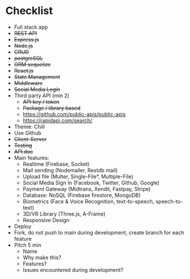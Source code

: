 # Checklist

- Full stack app
- ~~REST API~~
- ~~Express.js~~
- ~~Node.js~~
- ~~CRUD~~
- ~~postgreSQL~~
- ~~ORM sequelize~~
- ~~React.js~~
- ~~State Management~~
- ~~Middleware~~
- ~~Social Media Login~~
- Third party API (min 2)
    - ~~API key / token~~
    - ~~Package / library based~~
    - https://github.com/public-apis/public-apis
    - https://rapidapi.com/search/
- Theme: Chill
- Use Github
- ~~Client-Server~~
- ~~Testing~~
- ~~API doc~~
- Main features:
    - Realtime (Firebase, Socket)
    - Mail sending (Nodemailer, Restdb mail)
    - Upload file (Multer, Single-File*, Multiple-File)
    - Social Media Sign In (Facebook, Twitter, Github, Google)
    - Payment Gateway (Midtrans, Xendit, Fastpay, Stripe)
    - Database: NoSQL (Firebase firestore, MongoDB)
    - Biometrics (Face & Voice Recognition, text-to-speech, speech-to-text)
    - 3D/VR Library (Three.js, A-Frame)
    - Responsive Design
- Deploy
- Fork, do not push to main during development, create branch for each feature
- Pitch 5 min
    - Name
    - Why make this?
    - Features?
    - Issues encountered during development?
